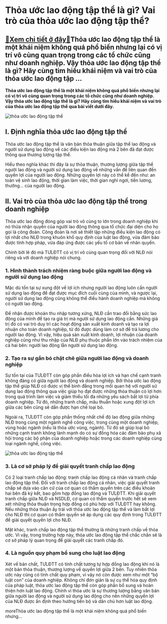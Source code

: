 Thỏa ước lao động tập thể là gì? Vai trò của thỏa ước lao động tập thể?
=======================================================================

[:gift:Xem chi tiết ở đây:gift:](https://hddtvn.com/thoa-uoc-lao-dong-tap-the-la-gi-vai-tro-cua-thoa-uoc-lao-dong-tap-the/)Thỏa ước lao động tập thể là một khái niệm không quá phổ biến nhưng lại có vị trí vô cùng quan trọng trong các tổ chức cũng như doanh nghiệp. Vậy thỏa ước lao động tập thể là gì? Hãy cùng tim hiểu khái niệm và vai trò của thỏa ước lao động tập …
-----------------------------------------------------------------------------------------------------------------------------------------------------------------------------------------------------------------------------------------------------

**Thỏa ước lao động tập thể là một khái niệm không quá phổ biến nhưng lại có vị trí vô cùng quan trọng trong các tổ chức cũng như doanh nghiệp. Vậy thỏa ước lao động tập thể là gì? Hãy cùng tim hiểu khái niệm và vai trò của thỏa ước lao động tập thể qua bài viết dưới đây.**


![thỏa ước lao động tập thể](https://hddtvn.com/wp-content/uploads/2021/01/perfecthandshake.jpg "thỏa ước lao động tập thể")


I. Định nghĩa thỏa ước lao động tập thể
---------------------------------------


Thỏa ước lao động tập thể là văn bản thỏa thuận giữa tập thể lao động và người sử dụng lao động về các điều kiện lao động mà 2 bên đã đạt được thông qua thương lượng tập thể.


Hiểu theo nghĩa khác thì đây là sự thỏa thuận, thương lượng giữa tập thể người lao động và người sử dụng lao động về những vấn đề liên quan đến quyền lợi của người lao động. Những quyền lợi này có thể kể đến như: an toàn vệ sinh lao động, thời gian làm việc, thời gian nghỉ ngơi, tiền lương, thưởng… của người lao động.


II. Vai trò của thỏa ước lao động tập thể trong doanh nghiệp
------------------------------------------------------------


Thỏa ước lao động đóng góp vai trò vô cùng to lớn trong doanh nghiệp khi nó thừa nhận quyền của người lao động thông qua tổ chức đại diện cho họ gọi là công đoàn. Công đoàn là nơi sẽ thiết lập những điều kiện lao động có lợi nhất cho NLĐ trong khuôn khổ quy định của luật lao động, vừa đảm bảo được tính hợp pháp, vừa đáp ứng được các yếu tố cơ bản về nhân quyền.


Chính bởi lẽ đó mà TƯLĐTT có vị trí vô cùng quan trọng đối với NLĐ nói riêng và với doanh nghiệp nói chung.


### 1. Hình thành trách nhiệm ràng buộc giữa người lao động và người sử dụng lao động


Mặc dù tồn tại sự xung đột về lợi ích nhưng người lao động luôn cần người sử dụng lao động để đạt được mục đích cuối cùng của mình, và ngược lại, người sử dụng lao động cũng không thể điều hành doanh nghiệp mà không có người lao động.


Để nhận được khoản thu nhập tương xứng, NLĐ cần trao đổi bằng sức lao động của mình để tạo ra giá trị mà người sử dụng lao động cần. Những giá trị đó có vai trò duy trì các hoạt động sản xuất kinh doanh và tạo ra lợi nhuận cho toàn doanh nghiệp, từ đó được dùng làm cơ sở để trả lương cho người lao động. Vì vậy, hiệu quả sản xuất kinh doanh, lợi nhuận của doanh nghiệp cũng như thu nhập của NLĐ phụ thuộc phần lớn vào trách nhiệm của cả hai bên: người lao động lẫn người sử dụng lao động.


### 2. Tạo ra sự gắn bó chặt chẽ giữa người lao động và doanh nghiệp


Sự tồn tại của TƯLĐTT còn góp phần điều hòa lợi ích và hạn chế cạnh tranh không đáng có giữa người lao động và doanh nghiệp. Bởi thỏa ước lao động tập thể giúp NLĐ có được vị thế bình đẳng trong mối quan hệ với người sử dụng lao động thông qua việc giúp họ đạt được những thỏa thuận có lợi hơn trong quá trình làm việc và giảm thiểu tối đa những yêu sách bất lợi từ phía doanh nghiệp. Từ đó, những tranh chấp, mâu thuẫn hoặc xung đột lợi ích giữa các bên cũng sẽ dần được hạn chế loại bỏ.


Ngoài ra, TƯLĐTT còn góp phần thống nhất chế độ lao động giữa những NLĐ trong cùng một ngành nghề công việc, trong cùng một doanh nghiệp, vùng hoặc ngành (nếu là thỏa ước vùng, ngành). Từ đó sẽ giúp loại bỏ những cạnh tranh không lành mạnh do có sự đồng hóa các đảm bảo phụ xã hội trong các bộ phận của doanh nghiệp hoặc trong các doanh nghiệp cùng loại ngành nghề, công việc.


![thỏa ước lao động tập thể](https://hddtvn.com/wp-content/uploads/2021/01/Handshake-scaled.jpg "thỏa ước lao động tập thể")


### 3. Là cơ sở pháp lý để giải quyết tranh chấp lao động


Có 2 loại tranh chấp lao động: tranh chấp lao động cá nhân và tranh chấp lao động tập thể. Đối với tranh chấp lao động cá nhân, việc giải quyết tranh chấp sẽ dựa vào căn cứ của cơ quan có thẩm quyền trên các điều khoản hai bên đã ký kết, bao gồm hợp đồng lao động và TƯLĐTT. Khi giải quyết tranh chấp giữa NLĐ và NSDLĐ, cơ quan có thẩm quyền trước hết sẽ xem xét những thỏa thuận trong hợp đồng có phù hợp với TƯLĐTT hay không. Nếu những thỏa thuận ấy trái với thỏa ước lao động tập thể và làm bất lợi cho NLĐ thì cơ quan có thẩm quyền sẽ áp dụng các quy định trong TƯLĐTT để giải quyết quyền lợi cho NLĐ.


Mặt khác, tranh chấp lao động tập thể thường là những tranh chấp về thỏa ước. Vì vậy, trong trường hợp này, thỏa ước lao động tập thể chắc chắn sẽ là cơ sở pháp lý quan trọng để giải quyết các tranh chấp đó.


### 4. Là nguồn quy phạm bổ sung cho luật lao động


Xét về bản chất, TƯLĐTT có tính chất tương tự hợp đồng lao động khi nó là một bản thỏa thuận, thương lượng về quyền lợi giữa 2 bên. Tuy nhiên thỏa ước này cũng có tính chất quy phạm, vì vậy nó còn được xem như một “bộ luật con” của doanh nghiệp. Không chỉ đơn giản là sự cụ thể hóa quy định của pháp luật, thỏa ước lao động tập thể còn góp phần bổ sung và hoàn thiện hơn luật lao động. Chính vì thỏa ước là sự thương lượng bằng văn bản giữa người lao động và người sử dụng lao động cho nên những quyền lợi của NLĐ được ấn định theo hướng tiến bộ và dân chủ hơn luật lao động.


moreThỏa ước lao động tập thể là một khái niệm không quá phổ biến nhưng…

